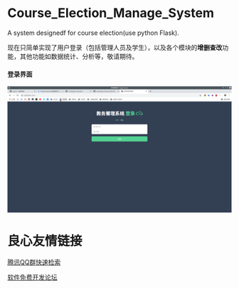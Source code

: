 # Course_Election_Manage_System
A system designedf for course election(use python Flask). 

现在只简单实现了用户登录（包括管理人员及学生），以及各个模块的**增删查改**功能，其他功能如数据统计、分析等，敬请期待。

#### 登录界面
![登录UI界面](https://github.com/cauchyguo/Course_Election_Manage_System/blob/master/static/assets/img/Login_UI.png "Login_UI")



 # 良心友情链接

[腾讯QQ群快速检索](http://u.720life.cn/s/8cf73f7c)

[软件免费开发论坛](http://u.720life.cn/s/bbb01dc0)